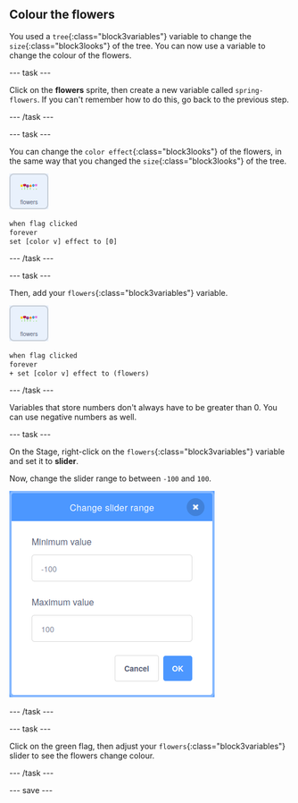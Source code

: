 ## Colour the flowers

You used a `tree`{:class="block3variables"} variable to change the `size`{:class="block3looks"} of the tree. You can now use a variable to change the colour of the flowers.

--- task ---

Click on the **flowers** sprite, then create a new variable called `spring-flowers`. If you can't remember how to do this, go back to the previous step.

--- /task ---

--- task ---

You can change the `color effect`{:class="block3looks"} of the flowers, in the same way that you changed the `size`{:class="block3looks"} of the tree.

![image of flowers sprite](images/flowers-sprite.png)

```blocks3
when flag clicked
forever
set [color v] effect to [0]
```

--- /task ---

--- task ---

Then, add your `flowers`{:class="block3variables"} variable.

![image of flowers sprite](images/flowers-sprite.png)

```blocks3
when flag clicked
forever
+ set [color v] effect to (flowers)
```

--- /task ---

Variables that store numbers don't always have to be greater than 0. You can use negative numbers as well.

--- task ---

On the Stage, right-click on the `flowers`{:class="block3variables"} variable and set it to **slider**.

Now, change the slider range to between `-100` and `100`.

![image showing the dialogue box for adjusting the range of the flowers variable with -100 as minimum and 100 as maximum](images/flowers-range.png)

--- /task ---

--- task ---

Click on the green flag, then adjust your `flowers`{:class="block3variables"} slider to see the flowers change colour.

--- /task ---

--- save ---



